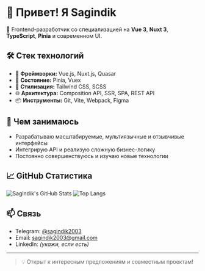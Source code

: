 # 👋 Привет! Я Sagindik

🎯 Frontend-разработчик со специализацией на **Vue 3**, **Nuxt 3**, **TypeScript**, **Pinia** и современном UI.

## 🛠️ Стек технологий

- 🧩 **Фреймворки:** Vue.js, Nuxt.js, Quasar
- 🧠 **Состояние:** Pinia, Vuex
- 🎨 **Стилизация:** Tailwind CSS, SCSS
- 🌐 **Архитектура:** Composition API, SSR, SPA, REST API
- 📦 **Инструменты:** Git, Vite, Webpack, Figma

## 🚀 Чем занимаюсь

- Разрабатываю масштабируемые, мультиязычные и отзывчивые интерфейсы
- Интегрирую API и реализую сложную бизнес-логику
- Постоянно совершенствуюсь и изучаю новые технологии

## 📈 GitHub Статистика

![Sagindik's GitHub Stats](https://github-readme-stats.vercel.app/api?username=sagindik2003&show_icons=true&theme=vue-dark&hide=stars)
![Top Langs](https://github-readme-stats.vercel.app/api/top-langs/?username=sagindik2003&layout=compact&theme=vue-dark)

## 📫 Связь

- Telegram: [@sagindik2003](https://t.me/sagindik2003)
- Email: sagindik2003@gmail.com
- LinkedIn: *(укажи, если есть)*

---

> 💡 Открыт к интересным предложениям и совместным проектам!
